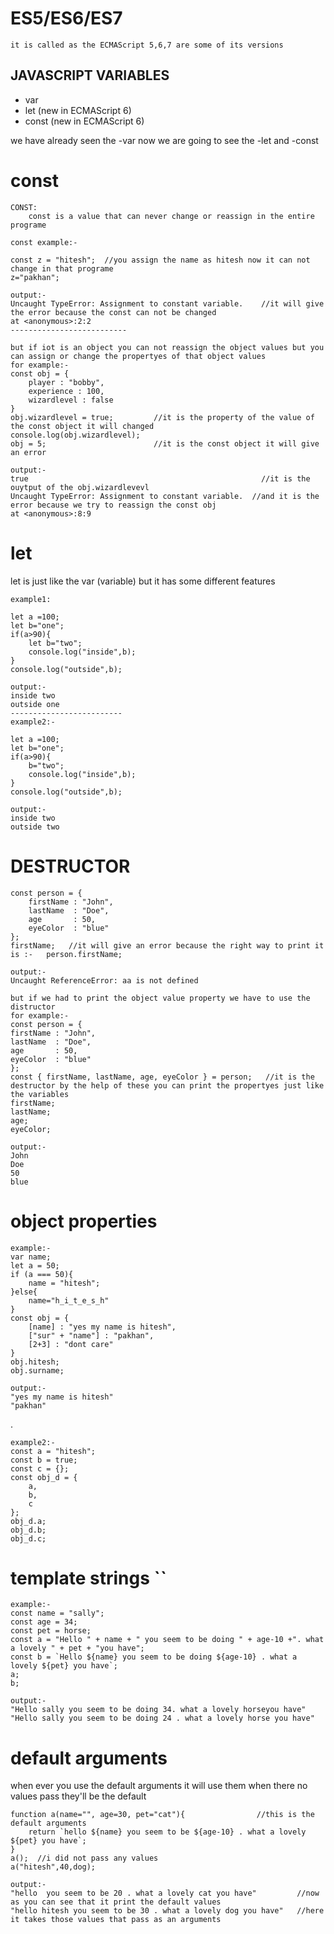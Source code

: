 # ES5/ES6/ES7 
    it is called as the ECMAScript 5,6,7 are some of its versions 


JAVASCRIPT VARIABLES
-----------------
* var
* let (new in ECMAScript 6)  
* const (new in ECMAScript 6)

we have already seen the -var 
now we are going to see the -let and -const

# const

    CONST:
        const is a value that can never change or reassign in the entire programe

    const example:-

    const z = "hitesh";  //you assign the name as hitesh now it can not change in that programe 
    z="pakhan";

    output:-
    Uncaught TypeError: Assignment to constant variable.    //it will give the error because the const can not be changed
    at <anonymous>:2:2
    --------------------------

    but if iot is an object you can not reassign the object values but you can assign or change the propertyes of that object values
    for example:-
    const obj = {
        player : "bobby",
        experience : 100,
        wizardlevel : false
    }
    obj.wizardlevel = true;         //it is the property of the value of the const object it will changed
    console.log(obj.wizardlevel);   
    obj = 5;                        //it is the const object it will give an error

    output:-
    true                                                    //it is the ouytput of the obj.wizardlevevl
    Uncaught TypeError: Assignment to constant variable.  //and it is the error because we try to reassign the const obj
    at <anonymous>:8:9


# let

let is just like the var (variable) but it has some different features 

    example1:

    let a =100;
    let b="one";
    if(a>90){
        let b="two";
        console.log("inside",b);
    }
    console.log("outside",b);
    
    output:-
    inside two
    outside one
    -------------------------
    example2:-
    
    let a =100;
    let b="one";
    if(a>90){
        b="two";
        console.log("inside",b);
    }
    console.log("outside",b);

    output:-
    inside two
    outside two

    
# DESTRUCTOR
    const person = {
        firstName : "John",
        lastName  : "Doe",
        age       : 50,
        eyeColor  : "blue"
    };
    firstName;   //it will give an error because the right way to print it is :-   person.firstName;
    
    output:-
    Uncaught ReferenceError: aa is not defined

    but if we had to print the object value property we have to use the distructor
    for example:-
    const person = {
    firstName : "John",
    lastName  : "Doe",
    age       : 50,
    eyeColor  : "blue"
    };
    const { firstName, lastName, age, eyeColor } = person;   //it is the destructor by the help of these you can print the propertyes just like the variables
    firstName;
    lastName;
    age;
    eyeColor;

    output:-
    John 
    Doe 
    50 
    blue

# object properties

    example:-
    var name;
    let a = 50;
    if (a === 50){
        name = "hitesh";
    }else{
        name="h_i_t_e_s_h"
    }
    const obj = {
        [name] : "yes my name is hitesh",
        ["sur" + "name"] : "pakhan",
        [2+3] : "dont care"
    }
    obj.hitesh;
    obj.surname;

    output:-
    "yes my name is hitesh"
    "pakhan"

.
    
    example2:-
    const a = "hitesh";
    const b = true;
    const c = {};
    const obj_d = {
        a,
        b,
        c
    };
    obj_d.a;
    obj_d.b;
    obj_d.c;


# template strings  ``

    example:-
    const name = "sally";
    const age = 34;
    const pet = horse;
    const a = "Hello " + name + " you seem to be doing " + age-10 +". what a lovely " + pet + "you have";
    const b = `Hello ${name} you seem to be doing ${age-10} . what a lovely ${pet} you have`;
    a;
    b;

    output:-
    "Hello sally you seem to be doing 34. what a lovely horseyou have"
    "Hello sally you seem to be doing 24 . what a lovely horse you have"

# default arguments
when ever you use the default arguments it will use them when there no values pass they'll be the default 

    function a(name="", age=30, pet="cat"){                //this is the default arguments
        return `hello ${name} you seem to be ${age-10} . what a lovely ${pet} you have`;
    }
    a();  //i did not pass any values
    a("hitesh",40,dog);

    output:-
    "hello  you seem to be 20 . what a lovely cat you have"         //now as you can see that it print the default values
    "hello hitesh you seem to be 30 . what a lovely dog you have"   //here it takes those values that pass as an arguments
































